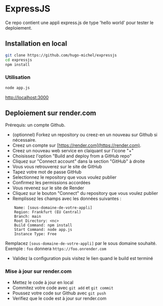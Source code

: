 # ExpressJS

Ce repo contient une appli express.js de type 'hello world' pour tester le deploiement.

## Installation en local

```bash
git clone https://github.com/hugo-michel/expressjs
cd expressjs
npm install
```

### Utilisation

```bash
node app.js
```

[http://localhost:3000](http://localhost:3000)

## Deploiement sur render.com

Prérequis: un compte Github.

- (optionnel) Forkez un repository ou creez-en un nouveau sur Github si nécessaire.
- Creez un compte sur [https://render.com](https://render.com).
- Creez un nouveau web service en claiquant sur l'icone "+"
- Choisissez l'option "Build and deploy from a GitHub repo"
- Cliquez sur "Connect account" dans la section "GitHub" à droite
- Vous vous retrouverez sur le site de GitHub
- Tapez votre mot de passe GitHub
- Selectionnez le repository que vous voulez publier
- Confirmez les permissions accordées
- Vous revenez sur le site de Render
- Cliquez sur le bouton "Connect" du repository que vous voulez publier
- Remplissez les champs avec les données suivantes :

```
	Name: [sous-domaine-de-votre-appli]
	Region: Frankfurt (EU Central)
	Branch: main
	Root Directory: <nc>
	Build Command: npm install
	Start Command: node app.js
	Instance Type: Free
```

Remplacez `[sous-domaine-de-votre-appli]` par le sous domaine souhaité.
Exemple : `foo` donnera `https://foo.onrender.com`

- Validez la configuration puis visitez le lien quand le build est terminé

### Mise à jour sur render.com

- Mettez le code à jour en local
- Commitez votre code avec `git add` et `git commit`
- Poussez votre code sur Github avec `git push`
- Verifiez que le code est à jour sur render.com
